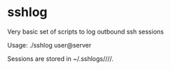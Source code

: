 sshlog
======

Very basic set of scripts to log outbound ssh sessions

Usage: ./sshlog user@server

Sessions are stored in ~/.sshlogs/<year>/<month>/<day>/<server>. 

